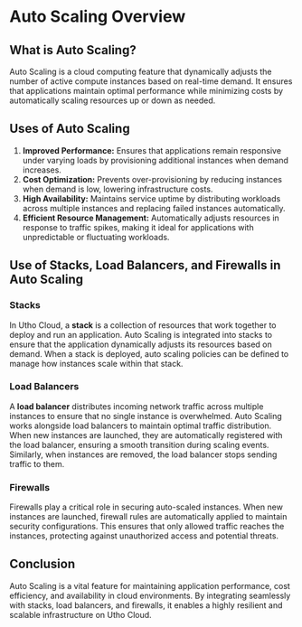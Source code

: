 
# Auto Scaling Overview

## What is Auto Scaling?

Auto Scaling is a cloud computing feature that dynamically adjusts the number of active compute instances based on real-time demand. It ensures that applications maintain optimal performance while minimizing costs by automatically scaling resources up or down as needed.

## Uses of Auto Scaling

1. **Improved Performance:** Ensures that applications remain responsive under varying loads by provisioning additional instances when demand increases.
2. **Cost Optimization:** Prevents over-provisioning by reducing instances when demand is low, lowering infrastructure costs.
3. **High Availability:** Maintains service uptime by distributing workloads across multiple instances and replacing failed instances automatically.
4. **Efficient Resource Management:** Automatically adjusts resources in response to traffic spikes, making it ideal for applications with unpredictable or fluctuating workloads.

## Use of Stacks, Load Balancers, and Firewalls in Auto Scaling

### **Stacks**

In Utho Cloud, a **stack** is a collection of resources that work together to deploy and run an application. Auto Scaling is integrated into stacks to ensure that the application dynamically adjusts its resources based on demand. When a stack is deployed, auto scaling policies can be defined to manage how instances scale within that stack.

### **Load Balancers**

A **load balancer** distributes incoming network traffic across multiple instances to ensure that no single instance is overwhelmed. Auto Scaling works alongside load balancers to maintain optimal traffic distribution. When new instances are launched, they are automatically registered with the load balancer, ensuring a smooth transition during scaling events. Similarly, when instances are removed, the load balancer stops sending traffic to them.

### **Firewalls**

Firewalls play a critical role in securing auto-scaled instances. When new instances are launched, firewall rules are automatically applied to maintain security configurations. This ensures that only allowed traffic reaches the instances, protecting against unauthorized access and potential threats.

## Conclusion

Auto Scaling is a vital feature for maintaining application performance, cost efficiency, and availability in cloud environments. By integrating seamlessly with stacks, load balancers, and firewalls, it enables a highly resilient and scalable infrastructure on Utho Cloud.
